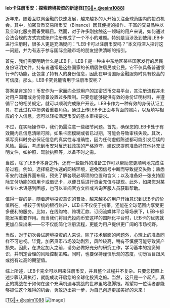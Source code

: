 **leb卡注册币安：探索跨境投资的新途径[[TG💪+ @esim1088](https://t.me/s/esim1088)]**

近年来，随着互联网金融的快速发展，越来越多的人开始关注全球范围内的投资机会。其中，加密货币交易所币安（Binance）因其便捷的操作、丰富的交易品种以及全球化服务而备受瞩目。然而，对于许多刚接触这一领域的用户来说，如何通过合法合规的方式完成账户注册却成了一个不小的难题。特别是当涉及到使用LEB卡进行注册时，很多人更是充满疑问：“LEB卡可以注册币安吗？”本文将深入探讨这一问题，并为有志于参与国际金融市场的朋友提供清晰的指引。

首先，我们需要明确什么是LEB卡。LEB卡是一种由中东地区某些国家发行的居民身份证明文件，持有者通常是这些国家的长期居住居民或公民。它不仅具备普通银行卡的功能，还包含了持有人的身份信息，因此在申请国际金融服务时具有较高的可信度。那么，LEB卡究竟能否用于注册币安呢？

答案是肯定的！币安作为一家面向全球用户的加密货币交易平台，其注册流程并未对用户国籍或身份背景设置过多限制。只要您能够提供有效的身份证明材料，并遵循平台的相关规定，就可以顺利完成账户开设。LEB卡作为一种有效的身份认证工具，在此过程中扮演着重要角色。通过上传LEB卡正面与背面的照片，以及填写相应的个人信息，您可以轻松满足币安的基本审核要求。

不过，在实际操作中，我们仍需注意一些细节问题。首先，确保您的LEB卡处于有效期内且信息清晰可辨。如果卡面模糊或者已过期，可能会导致审核失败。其次，填写资料时务必保证信息的真实性与准确性，因为任何虚假陈述都可能引发后续的风险。最后，考虑到币安对反洗钱政策的严格遵守，建议您提前准备好其他补充证明文件，如护照、驾驶执照等，以备不时之需。

当然，除了LEB卡本身之外，还有一些额外的准备工作可以帮助您更顺利地完成注册过程。例如，选择稳定快速的网络环境，避免因信号中断而导致提交失败；熟悉币安的注册界面布局，预先了解各项必填项的位置和含义；以及准备好一张支持国际支付功能的信用卡或借记卡，以便日后进行资金充值与提现。此外，如果您对某些专业术语感到困惑，也可以查阅官方文档或咨询客服人员获取帮助。

值得一提的是，随着跨境投资意识的普及，越来越多的用户开始意识到LEB卡的价值所在。相较于传统的银行账户，LEB卡不仅便于携带，还能在全球范围内享受更多便利的服务。比如，在线购物、跨境汇款、订阅流媒体平台等场景下，LEB卡都能发挥重要作用。而当我们将目光投向币安这样的国际化平台时，LEB卡的优势就更加凸显出来——它不仅能简化注册流程，更能为用户提供更广阔的市场视野。

当然，对于初次尝试跨境投资的人来说，除了技术层面的问题外，心理上的准备同样不可忽视。毕竟，加密货币市场波动剧烈，风险较高，稍有不慎便可能导致资产损失。因此，在决定加入之前，请务必做好充分的研究工作，学习基本的投资知识，并制定合理的风险控制策略。同时，也要保持谨慎乐观的态度，切勿盲目跟风或抱有过高的期望值。

综上所述，LEB卡完全可以用来注册币安，并且整个过程并不复杂。只要您按照上述步骤认真执行，就能成功开启您的全球化投资之旅。当然，这只是一个起点，真正的挑战在于如何在这个充满机遇与挑战的世界里站稳脚跟。希望每一位读者都能够抓住这个难得的机会，勇敢迈出第一步，为自己创造更加美好的未来！

[[TG💪+ @esim1088](https://t.me/s/esim1088) ![Image](https://i.postimg.cc/4NQfJmqS/Snipaste-2025-05-13-00-14-12.png)]